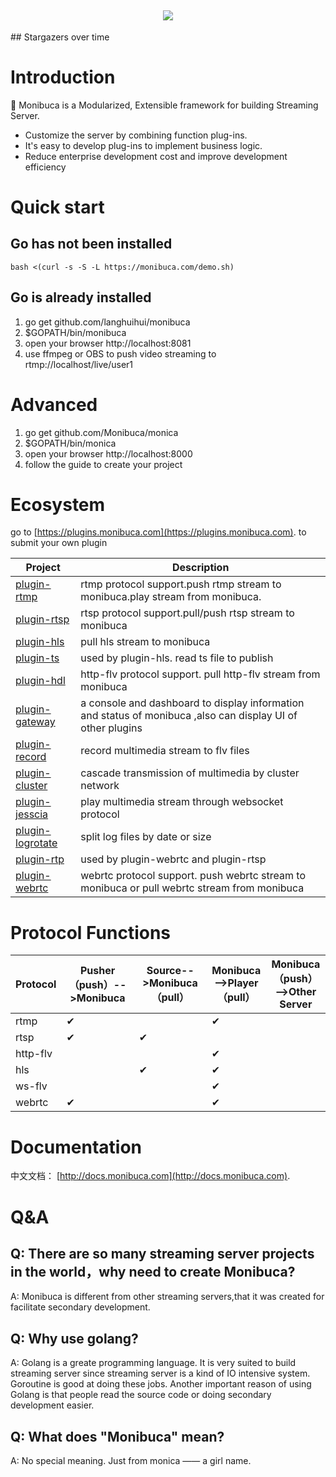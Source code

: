 
<h2 align="center">
<img src="https://monibuca.com/img/logo.089ef700.png"></h2>
## Stargazers over time

# Introduction

🧩 Monibuca is a Modularized, Extensible framework for building Streaming Server. 
- Customize the server by combining function plug-ins. 
- It's easy to develop plug-ins to implement business logic. 
- Reduce enterprise development cost and improve development efficiency

# Quick start

## Go has not been installed
```
bash <(curl -s -S -L https://monibuca.com/demo.sh) 
```
## Go is already installed

1. go get github.com/langhuihui/monibuca
2. $GOPATH/bin/monibuca
3. open your browser http://localhost:8081
4. use ffmpeg or OBS to push video streaming to rtmp://localhost/live/user1

# Advanced

1. go get github.com/Monibuca/monica
2. $GOPATH/bin/monica
3. open your browser http://localhost:8000
4. follow the guide to create your project

# Ecosystem

go to 
[https://plugins.monibuca.com](https://plugins.monibuca.com).
to submit your own plugin

| Project | Description  |
|---------| -------------|
|[plugin-rtmp]|rtmp protocol support.push rtmp stream to monibuca.play stream from monibuca.
|[plugin-rtsp]|rtsp protocol support.pull/push rtsp stream to monibuca
|[plugin-hls]|pull hls stream to monibuca
|[plugin-ts]|used by plugin-hls. read ts file to publish
|[plugin-hdl]|http-flv protocol support. pull http-flv stream from monibuca
|[plugin-gateway]|a console and dashboard to display information and status of monibuca ,also can display UI of other plugins 
|[plugin-record]|record multimedia stream to flv files
|[plugin-cluster]|cascade transmission of multimedia by cluster network
|[plugin-jesscia]|play multimedia stream through websocket protocol
|[plugin-logrotate]|split log files by date or size
|[plugin-rtp]|used by plugin-webrtc and plugin-rtsp
|[plugin-webrtc]|webrtc protocol support. push webrtc stream to monibuca or pull webrtc stream from monibuca

[plugin-rtmp]: https://github.com/Monibuca/plugin-rtmp
[plugin-rtsp]: https://github.com/Monibuca/plugin-rtsp
[plugin-hls]:https://github.com/Monibuca/hlspplugin
[plugin-ts]:https://github.com/Monibuca/tspplugin
[plugin-hdl]:https://github.com/Monibuca/plugin-hdl
[plugin-gateway]:https://github.com/Monibuca/plugin-gateway
[plugin-record]:https://github.com/Monibuca/plugin-record
[plugin-cluster]:https://github.com/Monibuca/plugin-cluster
[plugin-jesscia]:https://github.com/Monibuca/plugin-jesscia
[plugin-logrotate]:https://github.com/Monibuca/plugin-logrotate
[plugin-rtp]:https://github.com/Monibuca/plugin-rtp
[plugin-webrtc]:https://github.com/Monibuca/plugin-webrtc

# Protocol Functions
| Protocol | Pusher（push）-->Monibuca  |Source-->Monibuca（pull）|Monibuca-->Player（pull）|Monibuca（push）-->Other Server
|---------| -------------|-------------| -------------|-------------|
|rtmp|✔||✔|
|rtsp|✔|✔||
|http-flv|||✔|
|hls||✔|✔|
|ws-flv|||✔|
|webrtc|✔||✔
# Documentation


中文文档：
[http://docs.monibuca.com](http://docs.monibuca.com).


# Q&A

## Q: There are so many streaming server projects in the world，why need to create Monibuca?

A: Monibuca is different from other streaming servers,that it was created for facilitate secondary development.

## Q: Why use golang?

A: Golang is a greate programming language. It is very suited to build streaming server since streaming server is a kind of IO intensive system. Goroutine is good at doing these jobs. Another important reason of using Golang is that people read the source code or doing secondary development easier.

## Q: What does "Monibuca" mean?

A: No special meaning. Just from monica —— a girl name. 
